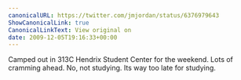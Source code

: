 ```yaml
---
canonicalURL: https://twitter.com/jmjordan/status/6376979643
ShowCanonicalLink: true
CanonicalLinkText: View original on
date: 2009-12-05T19:16:33+00:00
---
```

Camped out in 313C Hendrix Student Center for the weekend. Lots of cramming ahead. No, not studying. Its way too late for studying.